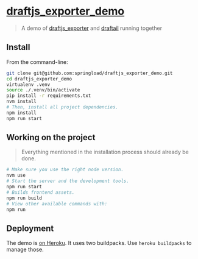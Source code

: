 # [draftjs_exporter_demo](https://draftjs-exporter.herokuapp.com/)

> A demo of [draftjs_exporter](https://github.com/springload/draftjs_exporter) and [draftail](https://github.com/springload/draftail) running together

## Install

From the command-line:

```sh
git clone git@github.com:springload/draftjs_exporter_demo.git
cd draftjs_exporter_demo
virtualenv .venv
source ./.venv/bin/activate
pip install -r requirements.txt
nvm install
# Then, install all project dependencies.
npm install
npm run start
```

## Working on the project

> Everything mentioned in the installation process should already be done.

```sh
# Make sure you use the right node version.
nvm use
# Start the server and the development tools.
npm run start
# Builds frontend assets.
npm run build
# View other available commands with:
npm run
```

## Deployment

The demo is [on Heroku](https://draftjs-exporter.herokuapp.com/). It uses two buildpacks. Use `heroku buildpacks` to manage those.
